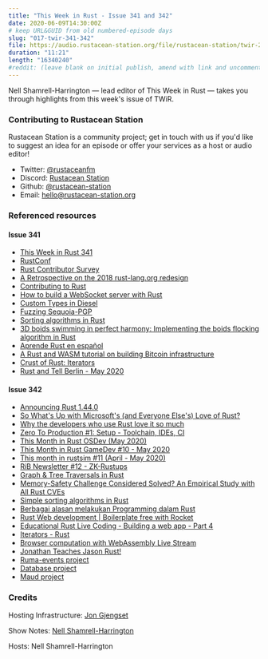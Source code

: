 ```yaml
---
title: "This Week in Rust - Issue 341 and 342"
date: 2020-06-09T14:30:00Z
# keep URL&GUID from old numbered-episode days
slug: "017-twir-341-342"
file: https://audio.rustacean-station.org/file/rustacean-station/twir-2020-06-09.mp3
duration: "11:21"
length: "16340240"
#reddit: (leave blank on initial publish, amend with link and uncomment this line after Reddit thread has been posted)
---
```


Nell Shamrell-Harrington — lead editor of This Week in Rust — takes you through highlights from this week's issue of TWiR.

<!--
The episode introduction goes here.
The first paragraph should ideally be short, and is used in various
places as a "short description" for the episode. Any subsequent
paragraphs show up as "expanded description".
-->

### Contributing to Rustacean Station

<!-- You can probably leave this as-is -->

Rustacean Station is a community project; get in touch with us if you'd like to suggest an idea for an episode or offer your services as a host or audio editor!

 - Twitter: [@rustaceanfm](https://twitter.com/rustaceanfm)
 - Discord: [Rustacean Station](https://discord.gg/cHc3Gyc)
 - Github: [@rustacean-station](https://github.com/rustacean-station/)
 - Email: [hello@rustacean-station.org](mailto:hello@rustacean-station.org)

### Referenced resources

#### Issue 341

- [This Week in Rust 341](https://this-week-in-rust.org/blog/2020/06/02/this-week-in-rust-341/)
- [RustConf](https://rustconf.com/)
- [Rust Contributor Survey](https://docs.google.com/forms/d/e/1FAIpQLSek3vddlYf3YFbV1RVavm9qAJhGxw-Zi_XJ8RBIhNUuuf34Pw/viewform)
- [A Retrospective on the 2018 rust-lang.org redesign](https://blog.rust-lang.org/inside-rust/2020/05/26/website-retrospective.html)
- [Contributing to Rust](https://blog.elinvynia.com/posts/2020-05-26-contributing-to-rust.html)
- [How to build a WebSocket server with Rust](https://blog.logrocket.com/how-to-build-a-websocket-server-with-rust/)
- [Custom Types in Diesel](https://kitsu.me/posts/2020_05_24_custom_types_in_diesel)
- [Fuzzing Sequoia-PGP](https://blog.hackeriet.no/fuzzing-sequoia/)
- [Sorting algorithms in Rust](https://dev.to/jlkiri/sorting-algorithms-in-rust-1386)
- [3D boids swimming in perfect harmony: Implementing the boids flocking algorithm in Rust](https://www.reddit.com/r/rust/comments/gsldbi/3d_boids_swimming_along_in_perfect_harmony/)
- [Aprende Rust en español](https://dev.to/robertohuertasm/aprende-rust-en-espanol-1pea)
- [A Rust and WASM tutorial on building Bitcoin infrastructure](https://www.youtube.com/watch?v=qaykNPHJcyw)
- [Crust of Rust: Iterators](https://www.youtube.com/watch?v=yozQ9C69pNs&feature=emb_logo)
- [Rust and Tell Berlin - May 2020](https://www.youtube.com/watch?v=rpilJV-eIVw&feature=emb_logo)

#### Issue 342

- [Announcing Rust 1.44.0](https://blog.rust-lang.org/2020/06/04/Rust-1.44.0.html)
- [So What's Up with Microsoft's (and Everyone Else's) Love of Rust?](https://visualstudiomagazine.com/articles/2020/06/02/rust-love.aspx?m=1)
- [Why the developers who use Rust love it so much](https://stackoverflow.blog/2020/06/05/why-the-developers-who-use-rust-love-it-so-much/?cb=1)
- [Zero To Production #1: Setup - Toolchain, IDEs, CI](https://www.lpalmieri.com/posts/2020-06-06-zero-to-production-1-setup-toolchain-ides-ci/)
- [This Month in Rust OSDev (May 2020)](https://rust-osdev.com/this-month/2020-05/)
- [This Month in Rust GameDev #10 - May 2020](https://rust-gamedev.github.io/posts/newsletter-010/)
- [This month in rustsim #11 (April - May 2020)](https://www.rustsim.org/blog/2020/06/01/this-month-in-rustsim/)
- [RiB Newsletter #12 - ZK-Rustups](https://rustinblockchain.org/newsletters/2020-06-03-zk-rustups/)
- [Graph & Tree Traversals in Rust](https://sachanganesh.com/programming/graph-tree-traversals-in-rust/)
- [Memory-Safety Challenge Considered Solved? An Empirical Study with All Rust CVEs](https://arxiv.org/abs/2003.03296)
- [Simple sorting algorithms in Rust](https://www.bilibili.com/read/cv4991161)
- [Berbagai alasan melakukan Programming dalam Rust](https://dev.to/rizki96/berbagai-alasan-melakukan-programming-dalam-rust-p67)
- [Rust Web development | Boilerplate free with Rocket](https://youtu.be/tjH0Mye8U_A)
- [Educational Rust Live Coding - Building a web app - Part 4](https://www.youtube.com/watch?v=Dj8i3rM8FIQ)
- [Iterators - Rust](https://www.youtube.com/watch?time_continue=1&v=HZftwxCIXqE&feature=emb_logo)
- [Browser computation with WebAssembly Live Stream](https://www.twitch.tv/occupy_paul_st)
- [Jonathan Teaches Jason Rust!](https://www.youtube.com/watch?v=Y5-ZgxfQvpc)
- [Ruma-events project](https://github.com/ruma/ruma-events)
- [Database project](https://alex-dukhno.github.io/2020-05-30-Writing-database-management-system-in-Rust.-When-the-flame-is-born-from-the-ashes/)
- [Maud project](https://github.com/lambda-fairy/maud)

### Credits

Hosting Infrastructure: [Jon Gjengset](https://twitter.com/jonhoo/)

Show Notes: [Nell Shamrell-Harrington](https://twitter.com/nellshamrell)

Hosts: Nell Shamrell-Harrington

